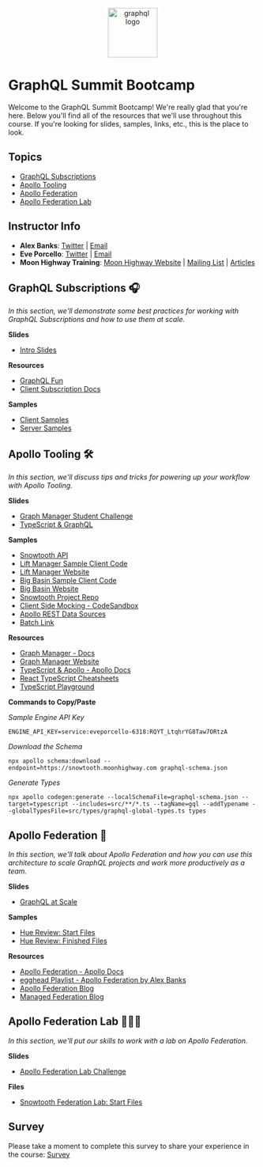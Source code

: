 <p align="center">
<img src="https://upload.wikimedia.org/wikipedia/commons/thumb/1/17/GraphQL_Logo.svg/512px-GraphQL_Logo.svg.png" width="100" alt="graphql logo"/>
</p>

# GraphQL Summit Bootcamp

Welcome to the GraphQL Summit Bootcamp! We're really glad that you're here. Below you'll find all of the resources that we'll use throughout this course. If you're looking for slides, samples, links, etc., this is the place to look.

## Topics

- [GraphQL Subscriptions](https://github.com/graphqlworkshop/summit-bootcamp#graphql-subscriptions-)
- [Apollo Tooling](https://github.com/graphqlworkshop/summit-bootcamp#apollo-tooling-)
- [Apollo Federation](https://github.com/graphqlworkshop/summit-bootcamp#apollo-federation-)
- [Apollo Federation Lab](https://github.com/graphqlworkshop/summit-bootcamp#apollo-federation-lab-)

## Instructor Info

- **Alex Banks**: [Twitter](https://twitter.com/moontahoe) | [Email](mailto:alex@moonhighway.com)
- **Eve Porcello**: [Twitter](https://twitter.com/eveporcello) | [Email](mailto:eve@moonhighway.com)
- **Moon Highway Training**: [Moon Highway Website](https://www.moonhighway.com) | [Mailing List](http://bit.ly/moonhighway) | [Articles](https://www.moonhighway.com/articles)

## GraphQL Subscriptions 🎧

_In this section, we'll demonstrate some best practices for working with GraphQL Subscriptions and how to use them at scale._

**Slides**

- [Intro Slides](https://slides.com/moonhighway/summit-bootcamp)

**Resources**

- [GraphQL Fun](https://graphql.fun)
- [Client Subscription Docs](https://www.apollographql.com/docs/react/data/subscriptions/)

**Samples**

- [Client Samples]()
- [Server Samples]()

## Apollo Tooling 🛠

_In this section, we'll discuss tips and tricks for powering up your workflow with Apollo Tooling._

**Slides**

- [Graph Manager Student Challenge](https://slides.com/moonhighway/graph-manager/)
- [TypeScript & GraphQL](https://slides.com/moonhighway/typescript-graphql)

**Samples**

- [Snowtooth API](https://snowtooth.moonhighway.com)
- [Lift Manager Sample Client Code](https://github.com/eveporcello/lift-manager/blob/master/src/index.js)
- [Lift Manager Website](https://lift-manager.netlify.com)
- [Big Basin Sample Client Code](https://github.com/eveporcello/big-basin/blob/master/src/index.js)
- [Big Basin Website](https://big-basin.netlify.com)
- [Snowtooth Project Repo](https://github.com/moonhighway/snowtooth)
- [Client Side Mocking - CodeSandbox](https://codesandbox.io/s/client-mocking-epqmp)
- [Apollo REST Data Sources](https://github.com/MoonHighway/countries-datasources)
- [Batch Link](https://github.com/eveporcello/batching)

**Resources**

- [Graph Manager - Docs](https://www.apollographql.com/docs/graph-manager/)
- [Graph Manager Website](https://engine.apollographql.com)
- [TypeScript & Apollo - Apollo Docs](https://www.apollographql.com/docs/react/development-testing/static-typing/)
- [React TypeScript Cheatsheets](https://github.com/typescript-cheatsheets/react-typescript-cheatsheet)
- [TypeScript Playground](https://www.typescriptlang.org/play/index.html)

**Commands to Copy/Paste**

_Sample Engine API Key_

`ENGINE_API_KEY=service:eveporcello-6318:RQYT_LtqhrYG8Taw7ORtzA`

_Download the Schema_

`npx apollo schema:download --endpoint=https://snowtooth.moonhighway.com graphql-schema.json`

_Generate Types_

`npx apollo codegen:generate --localSchemaFile=graphql-schema.json --target=typescript --includes=src/**/*.ts --tagName=gql --addTypename --globalTypesFile=src/types/graphql-global-types.ts types`

## Apollo Federation 🚀

_In this section, we'll talk about Apollo Federation and how you can use this architecture to scale GraphQL projects and work more productively as a team._

**Slides**

- [GraphQL at Scale](https://slides.com/moonhighway/scale-cube/)

**Samples**

- [Hue Review: Start Files](https://github.com/graphqlworkshop/hue-review-activity)
- [Hue Review: Finished Files](https://github.com/graphqlworkshop/hue-review-activity/tree/complete)

**Resources**

- [Apollo Federation - Apollo Docs](https://www.apollographql.com/docs/apollo-server/federation/introduction/)
- [egghead Playlist - Apollo Federation by Alex Banks](https://egghead.io/playlists/getting-started-with-apollo-federation-60ad0165)
- [Apollo Federation Blog](https://blog.apollographql.com/apollo-federation-f260cf525d21)
- [Managed Federation Blog](https://blog.apollographql.com/announcing-managed-federation-265c9f0bc88e)

## Apollo Federation Lab 👩🏻‍🔬

_In this section, we'll put our skills to work with a lab on Apollo Federation._

**Slides**

- [Apollo Federation Lab Challenge](https://slides.com/moonhighway/federation-lab)

**Files**

- [Snowtooth Federation Lab: Start Files](https://github.com/graphqlworkshop/snowtooth-federation-lab)

## Survey

Please take a moment to complete this survey to share your experience in the course: [Survey](https://docs.google.com/forms/d/e/1FAIpQLSexotaIbdUJv_8UIuS2qOlUNU8k8QkWGH6owoX0PcQBhp9Duw/viewform?usp=sf_link)
